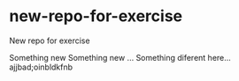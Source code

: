 # new-repo-for-exercise
New repo for exercise

Something new
Something new
...
Something diferent here...
ajjbad;oinbldkfnb